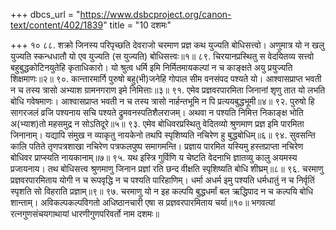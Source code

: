 +++
dbcs_url = "https://www.dsbcproject.org/canon-text/content/402/1839"
title = "10 दशमः"

+++
१०
८८. शक्रो जिनस्य परिपृच्छति देवराजो 
चरमाण प्रज्ञ कथ युज्यति बोधिसत्त्वो। 
अणुमात्र यो न खलु युज्यति स्कन्धधातौ 
यो एव युज्यति (स युज्यति) बोधिसत्त्वः॥१॥
८९. चिरयानप्रस्थितु स वेदयितव्य सत्त्वो 
बहुबुद्धकोटिनयुतेहि कृताधिकारो। 
यो श्रुत्व धर्मि इमि निर्मितमायकल्पां 
न च काङ्क्षते अयु प्रयुज्यति शिक्षमाणः॥२॥
९०. कान्तारमार्गि पुरुषो बहु(भी)जनेहि 
गोपाल सीम वनसंपद पश्यते यो। 
आश्वासप्राप्त भवती न च तस्य त्रासो
अभ्याश ग्रामनगराण इमे निमित्ताः॥३॥
९१. एमेव प्रज्ञवरपारमिता जिनानां 
शृणु तात यो लभति बोधि गवेषमाणः।
आश्वासप्राप्त भवती न च तस्य त्रासो 
नार्हन्तभूमि न पि प्रत्ययबुद्धभूमी॥४॥
९२. पुरुषो हि सागरजलं व्रजि पश्यनाय 
सचि पश्यते द्रुमवनस्पतिशैलराजम्। 
अथवा न पश्यति निमित्त निकाङ्क्ष भोति 
अ(भ्याश)तो महसमुद्र न सोऽतिदूरे॥५॥
९३. एमेव बोधिवरप्रस्थितु वेदितव्यो 
श्रुणमाण प्रज्ञ इमि पारमिता जिनानाम्। 
यद्यापि संमुख न व्याकृतु नायकेनो 
तथपि स्पृशिष्यति नचिरेण हु बुद्धबोधिम्॥६॥
९४. सुवसन्ति कालि पतिते तृणपत्रशाखा 
नचिरेण पत्रफलपुष्प समागमन्ति। 
प्रज्ञाय पारमित यस्यिमु हस्तप्राप्ता
नचिरेण बोधिवर प्राप्स्यति नायकानाम्॥७॥
९५. यथ इस्त्रि गुर्विणि य चेष्टति वेदनाभि 
ज्ञातव्यु कालु अयमस्य प्रजायनाय। 
तथ बोधिसत्त्व श्रुणमाणु जिनान प्रज्ञां 
रति छन्द वीक्षति स्पृशिष्यति बोधि शीघ्रम्॥८॥
९६. चरमाणु प्रज्ञवरपारमिताय योगी 
न च रूपवृद्धि न च पश्यति पारिहाणिम्। 
धर्मा अधर्म इमु पश्यति धर्मधातुं 
न च निर्वृतिं स्पृशति सो विहराति प्रज्ञाम्॥९॥
९७. चरमाणु यो न इह कल्पयि बुद्धधर्मां 
बल ऋद्धिपाद न च कल्पयि बोधि शान्ताम्। 
अविकल्पकल्पविगतो अधिष्ठानचारी 
एषा स प्रज्ञवरपारमिताय चर्या॥१०॥
भगवत्यां रत्नगुणसंचयगाथायां धारणीगुणपरिवर्तो नाम दशमः॥
